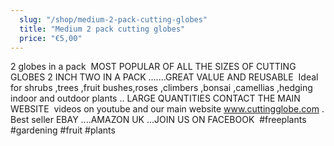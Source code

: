 ```yaml
---
  slug: "/shop/medium-2-pack-cutting-globes"
  title: "Medium 2 pack cutting globes"
  price: "€5,00"
---
```

  2 globes in a pack 
MOST POPULAR OF ALL THE SIZES OF CUTTING GLOBES 2 INCH TWO IN A PACK .......GREAT VALUE AND REUSABLE 
Ideal for shrubs ,trees ,fruit bushes,roses ,climbers ,bonsai ,camellias ,hedging indoor and outdoor plants ..
LARGE QUANTITIES CONTACT THE MAIN WEBSITE 
videos on youtube and our main website www.cuttingglobe.com .
Best seller EBAY ....AMAZON UK ...JOIN US ON FACEBOOK 
#freeplants #gardening #fruit #plants